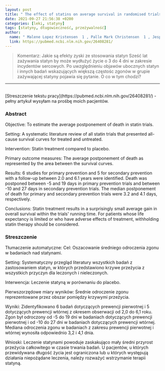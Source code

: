 ```yaml
---
layout: post
title: " The effect of statins on average survival in randomised trials, an analysis of end point postponement"
date: 2021-09-27 21:56:38 +0200
categories: [leki, statyny]
tags: [statyny, długowieczność, przeżywalność]
author:
  name: " Malene Lopez Kristensen  1 , Palle Mark Christensen  1 , Jesper Hallas  2"
  link: https://pubmed.ncbi.nlm.nih.gov/26408281/
---
```

> Komentarz: Jakie są efekty zyski ze stosowania statyn
> Sześć lat zażywania statyn by może wydłużyć życie o 3 do 4 dni w zakresie incydentów sercowych. Po uwzględnieniu objawów ubocznych statyn i innych badań wskazujących większą częstośc zgonów w grupie zażywającej statyny pojawia się pytanie. O co w tym chodzi? 

<hr>
<br>
[Streszczenie tekstu pracy](https://pubmed.ncbi.nlm.nih.gov/26408281/) - pełny artykuł wysyłam na prośbę moich pacjentów.


### Abstract

Objective: To estimate the average postponement of death in statin trials.

Setting: A systematic literature review of all statin trials that presented all-cause survival curves for treated and untreated.

Intervention: Statin treatment compared to placebo.

Primary outcome measures: The average postponement of death as represented by the area between the survival curves.

Results: 6 studies for primary prevention and 5 for secondary prevention with a follow-up between 2.0 and 6.1 years were identified. Death was postponed between -5 and 19 days in primary prevention trials and between -10 and 27 days in secondary prevention trials. The median postponement of death for primary and secondary prevention trials were 3.2 and 4.1 days, respectively.

Conclusions: Statin treatment results in a surprisingly small average gain in overall survival within the trials' running time. For patients whose life expectancy is limited or who have adverse effects of treatment, withholding statin therapy should be considered.

### Streszczenie
Tłumaczenie automatyczne:
Cel: Oszacowanie średniego odroczenia zgonu w badaniach nad statynami.

Setting: Systematyczny przegląd literatury wszystkich badań z zastosowaniem statyn, w których przedstawiono krzywe przeżycia z wszystkich przyczyn dla leczonych i nieleczonych.

Interwencja: Leczenie statyną w porównaniu do placebo.

Pierwszorzędowe miary wyników: Średnie odroczenie zgonu reprezentowane przez obszar pomiędzy krzywymi przeżycia.

Wyniki: Zidentyfikowano 6 badań dotyczących prewencji pierwotnej i 5 dotyczących prewencji wtórnej z okresem obserwacji od 2,0 do 6,1 roku. Zgon był odroczony od -5 do 19 dni w badaniach dotyczących prewencji pierwotnej i od -10 do 27 dni w badaniach dotyczących prewencji wtórnej. Mediana odroczenia zgonu w badaniach z zakresu prewencji pierwotnej i wtórnej wynosiła odpowiednio 3,2 i 4,1 dnia.

Wnioski: Leczenie statynami powoduje zaskakująco mały średni przyrost przeżycia całkowitego w czasie trwania badań. U pacjentów, u których przewidywana długość życia jest ograniczona lub u których występują działania niepożądane leczenia, należy rozważyć wstrzymanie terapii statyną.
